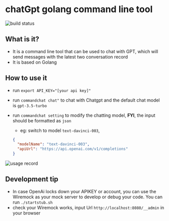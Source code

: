 # chatGpt golang command line tool

![build status](https://github.com/Fdslk/commandchat/actions/workflows/go.yml/badge.svg)

## What is it?

* It is a command line tool that can be used to chat with GPT, which will send messages with the latest two conversation record
* It is based on Golang

## How to use it

* run `export API_KEY="[your api key]"`
* run `commandchat chat"` to chat with Chatgpt and the default chat model is `gpt-3.5-turbo`
* run `commandchat setting` to modify the chatting model, **FYI**, the input should be formatted as `json`
  * eg: switch to model `text-davinci-003`,

  ```json
  {
    "modelName": "text-davinci-003",
    "apiUrl": "https://api.openai.com/v1/completions"
  }
  ```

![usage record](https://user-images.githubusercontent.com/6279298/231336901-d82f2707-ca54-4fbf-a928-30203a4a687c.gif)

## Development tip

* In case OpenAi locks down your APIKEY or account, you can use the Wiremock as your mock server to develop or debug your code. You can run `./startstub.sh`
* check your Wiremock works, input Url `http://localhost:8080/__admin` in your browser

